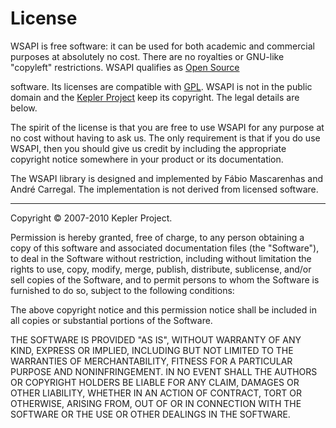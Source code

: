 <h1>License</h1>

<p>
WSAPI is free software: it can be used for both academic
and commercial purposes at absolutely no cost. There are no
royalties or GNU-like "copyleft" restrictions. WSAPI
qualifies as
<a href="http://www.opensource.org/docs/definition.html">Open Source</a>

software.
Its licenses are compatible with
<a href="http://www.gnu.org/licenses/gpl.html">GPL</a>.
WSAPI is not in the public domain and the
<a href="http://www.keplerproject.org">Kepler Project</a>
keep its copyright.
The legal details are below. 
</p>

<p>The spirit of the license is that you are free to use
WSAPI for any purpose at no cost without having to ask us.
The only requirement is that if you do use WSAPI, then you
should give us credit by including the appropriate copyright notice
somewhere in your product or its documentation.</p>

<p>The WSAPI library is designed and implemented by F&aacute;bio Mascarenhas and
Andr&eacute; Carregal.
The implementation is not derived from licensed software.</p>

<hr/>
<p>Copyright &copy; 2007-2010 Kepler Project.</p>

<p>Permission is hereby granted, free of charge, to any person
obtaining a copy of this software and associated documentation
files (the "Software"), to deal in the Software without
restriction, including without limitation the rights to use, copy,
modify, merge, publish, distribute, sublicense, and/or sell copies
of the Software, and to permit persons to whom the Software is
furnished to do so, subject to the following conditions:</p>

<p>The above copyright notice and this permission notice shall be
included in all copies or substantial portions of the Software.</p>

<p>THE SOFTWARE IS PROVIDED "AS IS", WITHOUT WARRANTY OF ANY KIND,
EXPRESS OR IMPLIED, INCLUDING BUT NOT LIMITED TO THE WARRANTIES OF
MERCHANTABILITY, FITNESS FOR A PARTICULAR PURPOSE AND
NONINFRINGEMENT. IN NO EVENT SHALL THE AUTHORS OR COPYRIGHT HOLDERS
BE LIABLE FOR ANY CLAIM, DAMAGES OR OTHER LIABILITY, WHETHER IN AN
ACTION OF CONTRACT, TORT OR OTHERWISE, ARISING FROM, OUT OF OR IN
CONNECTION WITH THE SOFTWARE OR THE USE OR OTHER DEALINGS IN THE
SOFTWARE.</p>
